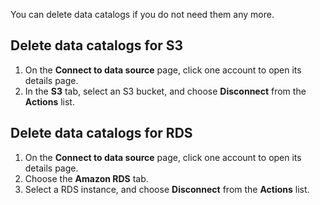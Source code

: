 You can delete data catalogs if you do not need them any more.
## Delete data catalogs for S3 

1. On the **Connect to data source** page, click one account to open its details page.
2. In the **S3** tab, select an S3 bucket, and choose **Disconnect** from the **Actions** list.

## Delete data catalogs for RDS

1. On the **Connect to data source** page, click one account to open its details page.
2. Choose the **Amazon RDS** tab.
3. Select a RDS instance, and choose **Disconnect** from the **Actions** list.